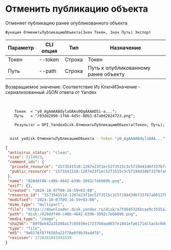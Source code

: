 ﻿---
sidebar_position: 2
---

# Отменить публикацию объекта
 Отменяет публикацию ранее опубликованного объекта



`Функция ОтменитьПубликациюОбъекта(Знач Токен, Знач Путь) Экспорт`

  | Параметр | CLI опция | Тип | Назначение |
  |-|-|-|-|
  | Токен | --token | Строка | Токен |
  | Путь | --path | Строка | Путь к опубликованному ранее объекту |

  
  Возвращаемое значение:   Соответствие Из КлючИЗначение - сериализованный JSON ответа от Yandex

<br/>




```bsl title="Пример кода"
    Токен  = "y0_AgAAAABdylaOAAs0QgAAAAD5i-a...";
    Путь   = "/03dd2890-1f66-4d5c-80b3-87a0d2824723.png";

    Результат = OPI_YandexDisk.ОтменитьПубликациюОбъекта(Токен, Путь);
```



```sh title="Пример команды CLI"
    
  oint yadisk ОтменитьПубликациюОбъекта --token "y0_AgAAAABdylaOAA..." --path "/Альпака.png"

```

```json title="Результат"
{
 "antivirus_status": "clean",
 "size": 2114023,
 "comment_ids": {
  "private_resource": "1573541518:1287e23f1ec52f3515c3c5719443d6f33767a8012fb099f6660709d6aa3df0cb",
  "public_resource": "1573541518:1287e23f1ec52f3515c3c5719443d6f33767a8012fb099f6660709d6aa3df0cb"
 },
 "name": "828ddf48-c40b-4642-b39b-3892c7e6609b.png",
 "exif": {},
 "created": "2024-10-07T09:16:59+03:00",
 "resource_id": "1573541518:1287e23f1ec52f3515c3c5719443d6f33767a8012fb099f6660709d6aa3df0cb",
 "modified": "2024-10-07T09:16:59+03:00",
 "mime_type": "multipart",
 "file": "https://downloader.disk.yandex.ru/disk/a7fd645326bcae9c3555a293dbc30f739e62f106359ad681aba709267832290d/6703b533/gwThwhLBKYvLhQCNnqAHim3BuGQ8RObPrs3AaDo7vReBAh7IXV2qdMeuU1Ft0Xe29kKVdyJGyiwpYTXJSyMSBw%3D%3D?uid=1573541518&filename=828ddf48-c40b-4642-b39b-3892c7e6609b.png&disposition=attachment&hash=&limit=0&content_type=multipart&owner_uid=1573541518&fsize=2114023&hid=03d7263840468e281bd0b238a26e7d0d&media_type=image&tknv=v2&etag=9e0176f87f6565a22f78e0f9b39a4d78",
 "path": "disk:/828ddf48-c40b-4642-b39b-3892c7e6609b.png",
 "media_type": "image",
 "sha256": "89f8eb42a35208a17c85036e17237b0aa0657e1841efa6171dc5acbc0dea9e18",
 "type": "file",
 "md5": "9e0176f87f6565a22f78e0f9b39a4d78",
 "revision": 1728281843393539
}
```
